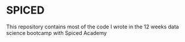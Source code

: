 # SPICED
This repository contains most of the code I wrote in the 12 weeks data science bootcamp with Spiced Academy
